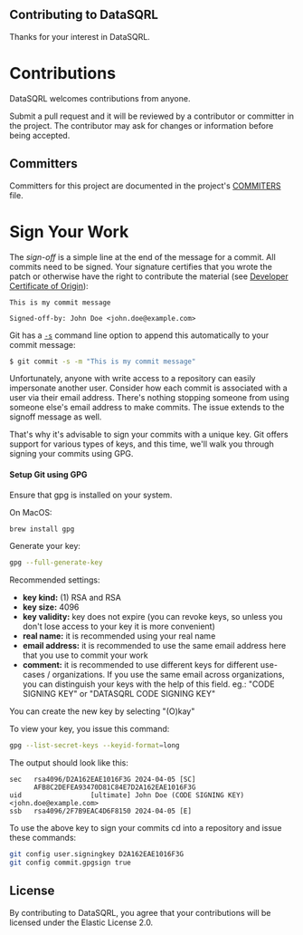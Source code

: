 ## Contributing to DataSQRL
Thanks for your interest in DataSQRL. 

# Contributions

DataSQRL welcomes contributions from anyone.

Submit a pull request and it will be reviewed by a contributor or committer in the project. The 
contributor may ask for changes or information before being accepted.

## Committers

Committers for this project are documented in the project's [COMMITERS](COMMITTERS.md) file.

# Sign Your Work

The _sign-off_ is a simple line at the end of the message for a commit. All commits need to be signed.
Your signature certifies that you wrote the patch or otherwise have the right to contribute the material
(see [Developer Certificate of Origin](https://developercertificate.org)):

```
This is my commit message

Signed-off-by: John Doe <john.doe@example.com>
```

Git has a [`-s`](https://git-scm.com/docs/git-commit#Documentation/git-commit.txt---signoff) command line option to
append this automatically to your commit message:

```bash
$ git commit -s -m "This is my commit message"
```

Unfortunately, anyone with write access to a repository can easily impersonate another user.
Consider how each commit is associated with a user via their email address.
There's nothing stopping someone from using someone else's email address to make commits.
The issue extends to the signoff message as well.

That's why it's advisable to sign your commits with a unique key. Git offers support for various types of keys,
and this time, we'll walk you through signing your commits using GPG.

#### Setup Git using GPG

Ensure that gpg is installed on your system.

On MacOS:
```bash
brew install gpg
```

Generate your key:
```bash
gpg --full-generate-key
```

Recommended settings:
- **key kind:** (1) RSA and RSA
- **key size:** 4096
- **key validity:** key does not expire
  (you can revoke keys, so unless you don't lose access to your key it is more convenient)
- **real name:** it is recommended using your real name
- **email address:** it is recommended to use the same email address here that you use to commit your work
- **comment:** it is recommended to use different keys for different use-cases / organizations.
  If you use the same email across organizations, you can distinguish your keys with the help of this field.
  eg.: "CODE SIGNING KEY" or "DATASQRL CODE SIGNING KEY"

You can create the new key by selecting "(O)kay"

To view your key, you issue this command:
```bash
gpg --list-secret-keys --keyid-format=long
```

The output should look like this:
```
sec   rsa4096/D2A162EAE1016F3G 2024-04-05 [SC]
      AFB8C2DEFEA93470D81C84E7D2A162EAE1016F3G
uid                 [ultimate] John Doe (CODE SIGNING KEY) <john.doe@example.com>
ssb   rsa4096/2F7B9EAC4D6F8150 2024-04-05 [E]
```

To use the above key to sign your commits cd into a repository and issue these commands:
```bash
git config user.signingkey D2A162EAE1016F3G
git config commit.gpgsign true
```

## License
By contributing to DataSQRL, you agree that your contributions will be licensed under the Elastic License 2.0.
